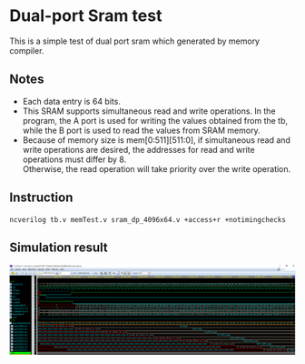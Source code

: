 # Dual-port Sram test

This is a simple test of dual port sram which generated by memory compiler.

## Notes

- Each data entry is 64 bits.
- This SRAM supports simultaneous read and write operations. In the program, the A port is used for writing the values obtained from the tb, while the B port is used to read the values from SRAM memory.
- Because of memory size is mem[0:511][511:0], if simultaneous read and write operations are desired, the addresses for read and write operations must differ by 8.  
  Otherwise, the read operation will take priority over the write operation.

## Instruction

```
ncverilog tb.v memTest.v sram_dp_4096x64.v +access+r +notimingchecks
```

## Simulation result

![Address count method.](./image/sample.png "This is a sample image.")
